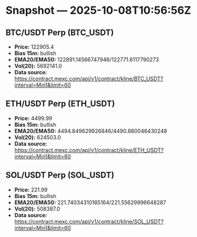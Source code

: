 # Snapshot — 2025-10-08T10:56:56Z

## BTC/USDT Perp (BTC_USDT)
- **Price:** 122905.4
- **Bias 15m:** bullish
- **EMA20/EMA50:** 122891.14566747946/122771.6117790273
- **Vol(20):** 5692141.0
- **Data source:** https://contract.mexc.com/api/v1/contract/kline/BTC_USDT?interval=Min1&limit=60

## ETH/USDT Perp (ETH_USDT)
- **Price:** 4499.99
- **Bias 15m:** bullish
- **EMA20/EMA50:** 4494.849629926846/4490.880046430248
- **Vol(20):** 624503.0
- **Data source:** https://contract.mexc.com/api/v1/contract/kline/ETH_USDT?interval=Min1&limit=60

## SOL/USDT Perp (SOL_USDT)
- **Price:** 221.99
- **Bias 15m:** bullish
- **EMA20/EMA50:** 221.74034310185164/221.55629996648287
- **Vol(20):** 508387.0
- **Data source:** https://contract.mexc.com/api/v1/contract/kline/SOL_USDT?interval=Min1&limit=60
